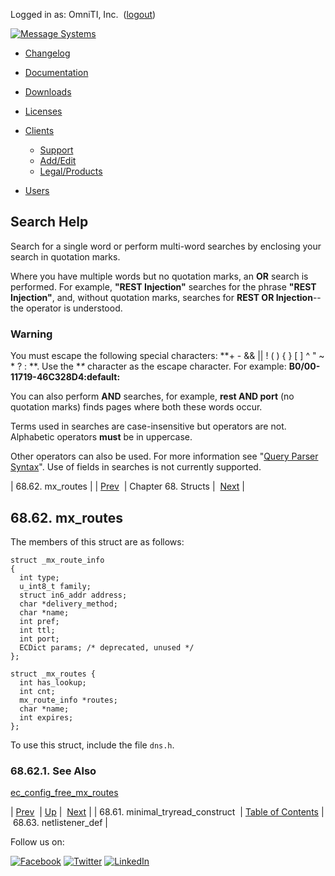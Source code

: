 Logged in as: OmniTI, Inc.  ([logout](https://support.messagesystems.com/logout.php))

[![Message Systems](https://support.messagesystems.com/images/ms-white205.png)](https://support.messagesystems.com/start.php) 

*   [Changelog](https://support.messagesystems.com/start.php?show=changelog)
*   [Documentation](https://support.messagesystems.com/docs/)
*   [Downloads](https://support.messagesystems.com/start.php)

*   [Licenses](https://support.messagesystems.com/license_summary.php)
*   <a href="">Clients</a>
    *   [Support](https://support.messagesystems.com/cs.php)
    *   [Add/Edit](https://support.messagesystems.com/edit_client.php)
    *   [Legal/Products](https://support.messagesystems.com/edit_products.php)
*   [Users](https://support.messagesystems.com/edit_customer.php)

## Search Help

Search for a single word or perform multi-word searches by enclosing your search in quotation marks.

Where you have multiple words but no quotation marks, an **OR** search is performed. For example, **"REST Injection"** searches for the phrase **"REST Injection"**, and, without quotation marks, searches for **REST OR Injection**--the operator is understood.

### Warning

You must escape the following special characters: **+ - && || ! ( ) { } [ ] ^ " ~ * ? : \**. Use the **\** character as the escape character. For example: **B0/00-11719-46C328D4\:default\:**

You can also perform **AND** searches, for example, **rest AND port** (no quotation marks) finds pages where both these words occur.

Terms used in searches are case-insensitive but operators are not. Alphabetic operators **must** be in uppercase.

Other operators can also be used. For more information see "[Query Parser Syntax](https://lucene.apache.org/core/old_versioned_docs/versions/3_0_0/queryparsersyntax.html)". Use of fields in searches is not currently supported.

| 68.62. mx_routes |
| [Prev](structs.minimal_tryread_construct.php)  | Chapter 68. Structs |  [Next](structs.netlistener_def.php) |

## 68.62. mx_routes

The members of this struct are as follows:

```
struct _mx_route_info
{
  int type;
  u_int8_t family;
  struct in6_addr address;
  char *delivery_method;
  char *name;
  int pref;
  int ttl;
  int port;
  ECDict params; /* deprecated, unused */
};

struct _mx_routes {
  int has_lookup;
  int cnt;
  mx_route_info *routes;
  char *name;
  int expires;
};
```

To use this struct, include the file `dns.h`.

### 68.62.1. See Also

[ec_config_free_mx_routes](apis.ec_config_free_mx_routes.php "ec_config_free_mx_routes")

| [Prev](structs.minimal_tryread_construct.php)  | [Up](structs.php) |  [Next](structs.netlistener_def.php) |
| 68.61. minimal_tryread_construct  | [Table of Contents](index.php) |  68.63. netlistener_def |

Follow us on:

[![Facebook](https://support.messagesystems.com/images/icon-facebook.png)](http://www.facebook.com/messagesystems) [![Twitter](https://support.messagesystems.com/images/icon-twitter.png)](http://twitter.com/#!/MessageSystems) [![LinkedIn](https://support.messagesystems.com/images/icon-linkedin.png)](http://www.linkedin.com/company/message-systems)